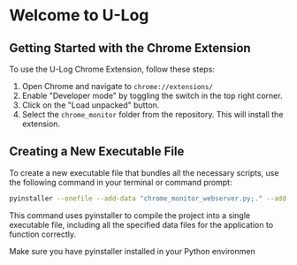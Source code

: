 # Welcome to U-Log

## Getting Started with the Chrome Extension

To use the U-Log Chrome Extension, follow these steps:

1. Open Chrome and navigate to `chrome://extensions/`
2. Enable "Developer mode" by toggling the switch in the top right corner.
3. Click on the "Load unpacked" button.
4. Select the `chrome_monitor` folder from the repository. This will install the extension.

## Creating a New Executable File

To create a new executable file that bundles all the necessary scripts, use the following command in your terminal or command prompt:

```bash
pyinstaller --onefile --add-data "chrome_monitor_webserver.py;." --add-data "keyboard_logger.py;." --add-data "mouse_logger.py;." --add-data "windows_logger.py;." --add-data "controller_logger.py;." main.py
```

This command uses pyinstaller to compile the project into a single executable file, including all the specified data files for the application to function correctly.

Make sure you have pyinstaller installed in your Python environmen